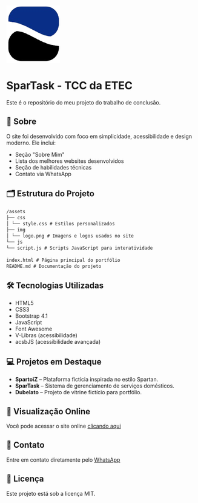 ![Tela inicial](public/assets/img/logo.png)

# SparTask - TCC da ETEC

Este é o repositório do meu projeto do trabalho de conclusão.

## 📌 Sobre

O site foi desenvolvido com foco em simplicidade, acessibilidade e design moderno. Ele inclui:
- Seção "Sobre Mim"
- Lista dos melhores websites desenvolvidos
- Seção de habilidades técnicas
- Contato via WhatsApp

## 🗂 Estrutura do Projeto
```
/assets
├── css
│ └── style.css # Estilos personalizados
├── img
│ └── logo.png # Imagens e logos usados no site
└── js
└── script.js # Scripts JavaScript para interatividade

index.html # Página principal do portfólio
README.md # Documentação do projeto

```
## 🛠️ Tecnologias Utilizadas

- HTML5
- CSS3
- Bootstrap 4.1
- JavaScript
- Font Awesome
- V-Libras (acessibilidade)
- acsbJS (acessibilidade avançada)

## 💻 Projetos em Destaque

- **SpartoiZ** – Plataforma fictícia inspirada no estilo Spartan.
- **SparTask** – Sistema de gerenciamento de serviços domésticos.
- **Dubelato** – Projeto de vitrine fictício para portfólio.

## 🔗 Visualização Online

Você pode acessar o site online [clicando aqui](https://spartacusz.vercel.app)

## 📱 Contato

Entre em contato diretamente pelo [WhatsApp](https://wa.me/5513996061925)

## 🧩 Licença

Este projeto está sob a licença MIT.